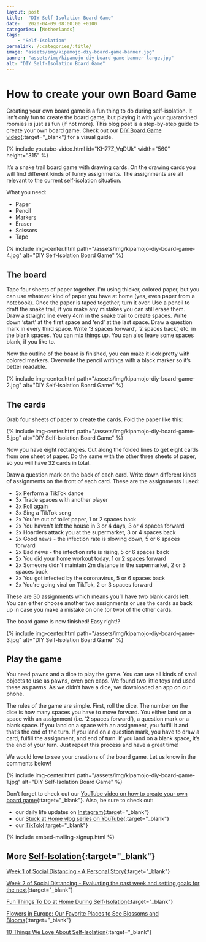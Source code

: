 ```yaml
---
layout: post
title:  "DIY Self-Isolation Board Game"
date:   2020-04-09 08:00:00 +0100
categories: [Netherlands]
tags:
    - "Self-Isolation"
permalink: /:categories/:title/
image: "assets/img/kipamojo-diy-board-game-banner.jpg"
banner: "assets/img/kipamojo-diy-board-game-banner-large.jpg"
alt: "DIY Self-Isolation Board Game"
---
```


# How to create your own Board Game

Creating your own board game is a fun thing to do during self-isolation. It isn’t only fun to create the board game, but playing it with your quarantined roomies is just as fun (if not more). This blog post is a step-by-step guide to create your own board game. Check out our [DIY Board Game video][board game video]{:target="_blank"} for a visual guide. 

{% include youtube-video.html id="KH77Z_VqDUk" width="560" height="315" %}

It’s a snake trail board game with drawing cards. On the drawing cards you will find different kinds of funny assignments. The assignments are all relevant to the current self-isolation situation. 

What you need:
- Paper
- Pencil
- Markers
- Eraser
- Scissors
- Tape

{% include img-center.html path="/assets/img/kipamojo-diy-board-game-4.jpg" alt="DIY Self-Isolation Board Game" %}

## The board

Tape four sheets of paper together. I'm using thicker, colored paper, but you can use whatever kind of paper you have at home (yes, even paper from a notebook). Once the paper is taped together, turn it over. Use a pencil to draft the snake trail, if you make any mistakes you can still erase them. Draw a straight line every 4cm in the snake trail to create spaces. Write down ‘start’ at the first space and ‘end’ at the last space. Draw a question mark in every third space. Write ‘3 spaces forward’, ‘2 spaces back’, etc. in the blank spaces. You can mix things up. You can also leave some spaces blank, if you like to. 

Now the outline of the board is finished, you can make it look pretty with colored markers. Overwrite the pencil writings with a black marker so it’s better readable. 

{% include img-center.html path="/assets/img/kipamojo-diy-board-game-2.jpg" alt="DIY Self-Isolation Board Game" %}

## The cards

Grab four sheets of paper to create the cards. Fold the paper like this: 

{% include img-center.html path="/assets/img/kipamojo-diy-board-game-5.jpg" alt="DIY Self-Isolation Board Game" %}

Now you have eight rectangles. Cut along the folded lines to get eight cards from one sheet of paper. Do the same with the other three sheets of paper, so you will have 32 cards in total.

Draw a question mark on the back of each card. Write down different kinds of assignments on the front of each card. These are the assignments I used:
- 3x Perform a TikTok dance 
- 3x Trade spaces with another player
- 3x Roll again
- 3x Sing a TikTok song
- 2x You're out of toilet paper, 1 or 2 spaces back
- 2x You haven't left the house in 3 or 4 days, 3 or 4 spaces forward
- 2x Hoarders attack you at the supermarket, 3 or 4 spaces back
- 2x Good news - the infection rate is slowing down, 5 or 6 spaces forward
- 2x Bad news - the infection rate is rising, 5 or 6 spaces back
- 2x You did your home workout today, 1 or 2 spaces forward
- 2x Someone didn't maintain 2m distance in the supermarket, 2 or 3 spaces back
- 2x You got infected by the coronavirus, 5 or 6 spaces back
- 2x You're going viral on TikTok, 2 or 3 spaces forward 

These are 30 assignments which means you’ll have two blank cards left. You can either choose another two assignments or use the cards as back up in case you make a mistake on one (or two) of the other cards. 

The board game is now finished! Easy right!?

{% include img-center.html path="/assets/img/kipamojo-diy-board-game-3.jpg" alt="DIY Self-Isolation Board Game" %}

## Play the game

You need pawns and a dice to play the game. You can use all kinds of small objects to use as pawns, even pen caps. We found two little toys and used these as pawns. As we didn’t have a dice, we downloaded an app on our phone. 

The rules of the game are simple. First, roll the dice. The number on the dice is how many spaces you have to move forward. You either land on a space with an assignment (i.e. ‘2 spaces forward’), a question mark or a blank space. If you land on a space with an assignment, you fulfill it and that’s the end of the turn. If you land on a question mark, you have to draw a card, fulfill the assignment, and end of turn. If you land on a blank space, it’s the end of your turn. Just repeat this process and have a great time!

We would love to see your creations of the board game. Let us know in the comments below! 

{% include img-center.html path="/assets/img/kipamojo-diy-board-game-1.jpg" alt="DIY Self-Isolation Board Game" %}

Don’t forget to check out our [YouTube video on how to create your own board game][board game video]{:target="_blank"}. Also, be sure to check out:
- our daily life updates on [Instagram][instagram]{:target="_blank"}
- our [Stuck at Home vlog series on YouTube][kipamojo youtube]{:target="_blank"}
- our [TikTok][kipamojo tiktok]{:target="_blank"}

{% include embed-mailing-signup.html %}

## More [Self-Isolation][self-isolation]{:target="_blank"}

[Week 1 of Social Distancing - A Personal Story][week 1 sd]{:target="_blank"}

[Week 2 of Social Distancing - Evaluating the past week and setting goals for the next][week 2 sd]{:target="_blank"}

[Fun Things To Do at Home During Self-Isolation][things to do si]{:target="_blank"}

[Flowers in Europe: Our Favorite Places to See Blossoms and Blooms][flowers europe]{:target="_blank"}

[10 Things We Love About Self-Isolation][love si]{:target="_blank"}

[love si]: https://kipamojo.world/netherlands/Things-We-Love-About-Self-Isolation/ 
[things to do si]: https://kipamojo.world/netherlands/Fun-Things-To-Do-at-Home-During-Self-Isolation/ 
[week 1 sd]: https://kipamojo.world/netherlands/Week-1-of-Social-Distancing/ 
[week 2 sd]: https://kipamojo.world/netherlands/Week-2-of-Social-Distancing/ 
[self-isolation]: https://kipamojo.world/tags.html#self-isolation 
[instagram]: https://instagram.com/kipamojo 
[kipamojo youtube]: https://www.youtube.com/channel/UC1k4_eUajFuNQSgSf1MiFXg 
[kipamojo tiktok]: https://www.tiktok.com/@kipamojo 
[board game video]: https://youtu.be/KH77Z_VqDUk 
[flowers europe]: https://kipamojo.world/europe/Flowers-in-Europe-Our-Favorite-Places-to-See-Blossoms-and-Blooms/ 
